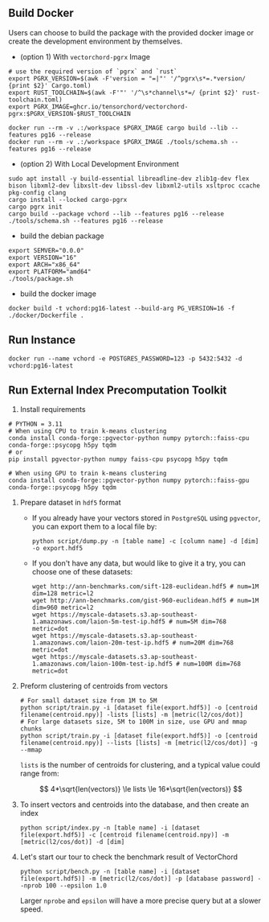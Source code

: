 ## Build Docker

Users can choose to build the package with the provided docker image or create the development environment by themselves.

- (option 1) With `vectorchord-pgrx` Image

```shell
# use the required version of `pgrx` and `rust`
export PGRX_VERSION=$(awk -F'version = "=|"' '/^pgrx\s*=.*version/ {print $2}' Cargo.toml)
export RUST_TOOLCHAIN=$(awk -F'"' '/^\s*channel\s*=/ {print $2}' rust-toolchain.toml)
export PGRX_IMAGE=ghcr.io/tensorchord/vectorchord-pgrx:$PGRX_VERSION-$RUST_TOOLCHAIN

docker run --rm -v .:/workspace $PGRX_IMAGE cargo build --lib --features pg16 --release
docker run --rm -v .:/workspace $PGRX_IMAGE ./tools/schema.sh --features pg16 --release
```

- (option 2) With Local Development Environment

```shell
sudo apt install -y build-essential libreadline-dev zlib1g-dev flex bison libxml2-dev libxslt-dev libssl-dev libxml2-utils xsltproc ccache pkg-config clang
cargo install --locked cargo-pgrx
cargo pgrx init
cargo build --package vchord --lib --features pg16 --release
./tools/schema.sh --features pg16 --release
```

- build the debian package

```shell
export SEMVER="0.0.0"
export VERSION="16"
export ARCH="x86_64"
export PLATFORM="amd64"
./tools/package.sh
```

- build the docker image

```shell
docker build -t vchord:pg16-latest --build-arg PG_VERSION=16 -f ./docker/Dockerfile .
```

## Run Instance

```shell
docker run --name vchord -e POSTGRES_PASSWORD=123 -p 5432:5432 -d vchord:pg16-latest
```

## Run External Index Precomputation Toolkit

1. Install requirements

```shell
# PYTHON = 3.11
# When using CPU to train k-means clustering
conda install conda-forge::pgvector-python numpy pytorch::faiss-cpu conda-forge::psycopg h5py tqdm
# or
pip install pgvector-python numpy faiss-cpu psycopg h5py tqdm

# When using GPU to train k-means clustering
conda install conda-forge::pgvector-python numpy pytorch::faiss-gpu conda-forge::psycopg h5py tqdm
```

1. Prepare dataset in `hdf5` format

   - If you already have your vectors stored in `PostgreSQL` using `pgvector`, you can export them to a local file by:
     ```shell
     python script/dump.py -n [table name] -c [column name] -d [dim] -o export.hdf5
     ```

   - If you don't have any data, but would like to give it a try, you can choose one of these datasets:

     ```shell
     wget http://ann-benchmarks.com/sift-128-euclidean.hdf5 # num=1M dim=128 metric=l2
     wget http://ann-benchmarks.com/gist-960-euclidean.hdf5 # num=1M dim=960 metric=l2
     wget https://myscale-datasets.s3.ap-southeast-1.amazonaws.com/laion-5m-test-ip.hdf5 # num=5M dim=768 metric=dot
     wget https://myscale-datasets.s3.ap-southeast-1.amazonaws.com/laion-20m-test-ip.hdf5 # num=20M dim=768 metric=dot
     wget https://myscale-datasets.s3.ap-southeast-1.amazonaws.com/laion-100m-test-ip.hdf5 # num=100M dim=768 metric=dot
     ```

2. Preform clustering of centroids from vectors

   ```shell
   # For small dataset size from 1M to 5M
   python script/train.py -i [dataset file(export.hdf5)] -o [centroid filename(centroid.npy)] -lists [lists] -m [metric(l2/cos/dot)]
   # For large datasets size, 5M to 100M in size, use GPU and mmap chunks
   python script/train.py -i [dataset file(export.hdf5)] -o [centroid filename(centroid.npy)] --lists [lists] -m [metric(l2/cos/dot)] -g --mmap
   ```

   `lists` is the number of centroids for clustering, and a typical value could range from:
   
   $$
   4*\sqrt{len(vectors)} \le lists \le 16*\sqrt{len(vectors)}
   $$

3. To insert vectors and centroids into the database, and then create an index 

   ```shell
   python script/index.py -n [table name] -i [dataset file(export.hdf5)] -c [centroid filename(centroid.npy)] -m [metric(l2/cos/dot)] -d [dim]
   ```

4. Let's start our tour to check the benchmark result of VectorChord

   ```shell
   python script/bench.py -n [table name] -i [dataset file(export.hdf5)] -m [metric(l2/cos/dot)] -p [database password] --nprob 100 --epsilon 1.0
   ```

    Larger `nprobe` and `epsilon` will have a more precise query but at a slower speed.
